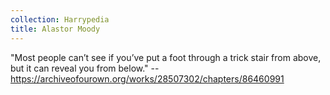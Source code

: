 ```yaml
---
collection: Harrypedia
title: Alastor Moody
---
```


"Most people can’t see if you’ve put a foot through a trick stair from above,
but it can reveal you from below." --
https://archiveofourown.org/works/28507302/chapters/86460991
